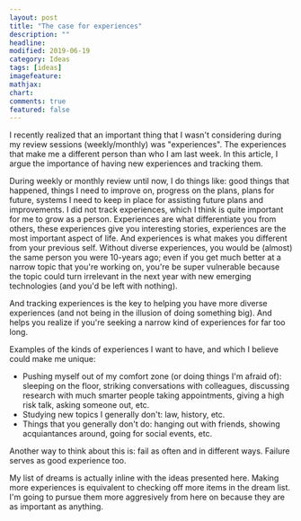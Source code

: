 ```yaml
---
layout: post
title: "The case for experiences"
description: ""
headline: 
modified: 2019-06-19
category: Ideas
tags: [ideas]
imagefeature: 
mathjax: 
chart: 
comments: true
featured: false
---
```


I recently realized that an important thing that I wasn't considering during my review sessions (weekly/monthly) was "experiences". The experiences that make me a different person than who I am last week. In this article, I argue the importance of having new experiences and tracking them.

During weekly or monthly review until now, I do things like: good things that happened, things I need to improve on, progress on the plans, plans for future, systems I need to keep in place for assisting future plans and improvements. I did not track experiences, which I think is quite important for me to grow as a person. Experiences are what differentiate you from others, these experiences give you interesting stories, experiences are the most important aspect of life. And experiences is what makes you different from your previous self. Without diverse experiences, you would be (almost) the same person you were 10-years ago; even if you get much better at a narrow topic that you're working on, you're be super vulnerable because the topic could turn irrelevant in the next year with new emerging technologies (and you'd be left with nothing). 

And tracking experiences is the key to helping you have more diverse experiences (and not being in the illusion of doing something big). And helps you realize if you're seeking a narrow kind of experiences for far too long.

Examples of the kinds of experiences I want to have, and which I believe could make me unique:
- Pushing myself out of my comfort zone (or doing things I'm afraid of): sleeping on the floor, striking conversations with colleagues, discussing research with much smarter people taking appointments, giving a high risk talk, asking someone out, etc.
- Studying new topics I generally don't: law, history, etc.
- Things that you generally don't do: hanging out with friends, showing acquiantances around, going for social events, etc.

Another way to think about this is: fail as often and in different ways. Failure serves as good experience too.

My list of dreams is actually inline with the ideas presented here. Making more experiences is equivalent to checking off more items in the dream list. I'm going to pursue them more aggresively from here on because they are as important as anything.

